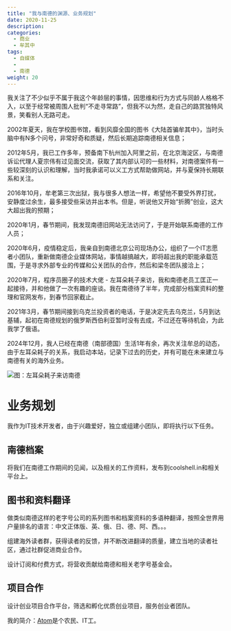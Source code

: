 ```yaml
---
title: "我与南德的渊源、业务规划"
date: 2020-11-25
description:
categories:
  - 商业
  - 牟其中
tags:
  - 自媒体
  - 
  - 南德
weight: 20
---
```



我关注了不少似乎不属于我这个年龄层的事情，因思维和行为方式与同龄人格格不入，以至于经常被周围人批判“不走寻常路”，但我不以为然，走自己的路赏独特风景，笑看别人无路可走。

2002年夏天，我在学校图书馆，看到风靡全国的图书《大陆首骗牟其中》，当时头脑中有N多个问号，非常好奇和质疑，然后长期追踪南德相关信息；

2012年5月，我已工作多年，预备南下杭州加入阿里之前，在北京海淀区，与南德诉讼代理人夏宗伟有过见面交流，获取了其内部认可的一些材料，对南德案件有一些较深刻的认识和理解，当时我承诺可以义工方式帮助做网站，并与夏保持长期联系和关注。

2016年10月，牟老第三次出狱，我与很多人想法一样，希望他不要受外界打扰，安静度过余生，最多接受些采访并出本书。但是，听说他又开始“折腾”创业，这大大超出我的预期；

2020年1月，春节期间，我发现南德旧网站无法访问了，于是开始联系南德的工作人员；

2020年6月，疫情稳定后，我亲自到南德北京公司现场办公，组织了一个IT志愿者小团队，重新做南德企业媒体网站，事情越搞越大，即将超出我的职能承载范围，于是寻求外部专业的传媒和公关团队的合作，然后和梁冬团队接洽上；

2020年7月，程序员圈子的技术大佬 - 左耳朵耗子来访，我和南德老员工匡正一起接待，并和他做了一次有趣的座谈。我在南德待了半年，完成部分档案资料的整理和官网发布，到春节回家截止。

2021年3月，春节期间接到乌克兰投资者的电话，于是决定先去乌克兰，5月到达基辅，起初在南德规划的俄罗斯西伯利亚暂时没有去成，不过还在等待机会，为此我学了俄语。

2024年12月，我人已经在南德（南部德国）生活1年有余，再次关注牟总的动态，由于左耳朵耗子的关系，我启动本站，记录下过去的历史，并有可能在未来建立与南德有关的海外业务。

![图：左耳朵耗子来访南德](https://imgur.com/7bHv90W.jpg)


# 业务规划
我作为IT技术开发者，由于兴趣爱好，独立或组建小团队，即将执行以下任务。

## 南德档案

将我们在南德工作期间的见闻，以及相关的工作资料，发布到coolshell.in和相关平台上。

## 图书和资料翻译
做类似南德这样的老字号公司的系列图书和档案资料的多语种翻译，按照全世界用户量排名的语言：中文正体版、英、俄、日、德、阿、西。。。

组建海外读者群，获得读者的反馈，并不断改进翻译的质量，建立当地的读者社区，通过社群促进商业合作。

设计订阅和付费方式，将营收贡献给南德和相关老字号基金会。

## 项目合作

设计创业项目合作平台，筛选和孵化优质创业项目，服务创业者团队。

我的简介：[Atom](https://atomx.cc/about)是个农民、IT工。